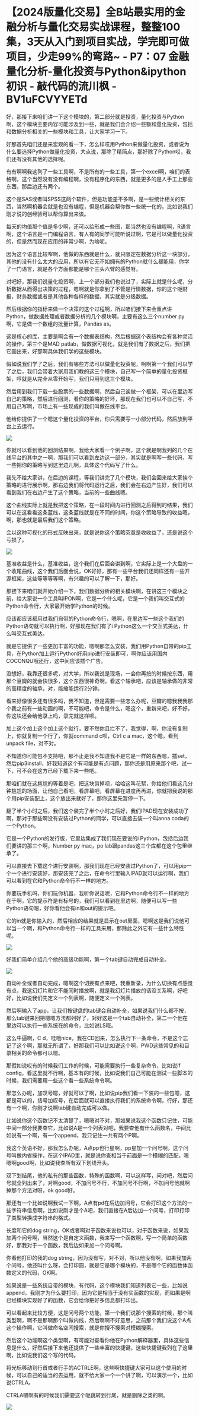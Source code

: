 # 【2024版量化交易】全B站最实用的金融分析与量化交易实战课程，整整100集，3天从入门到项目实战，学完即可做项目，少走99%的弯路~ - P7：07 金融量化分析-量化投资与Python&ipython初识 - 敲代码的流川枫 - BV1uFCVYYETd

好，那接下来咱们讲一下这个模块的，第二部分就是投资，量化投资与Python啊，这个模块主要内容可能涉及到一些，就是我们会介绍一些额和量化投资，包括和数据分析相关的一些模块和工具，让大家学习一下。

好那首先咱们还是来宏观的看一下，怎么样哎用Python来做量化投资，或者说为什么要选择Python做量化投资，大点说，那除了精简点，那好除了Python哎，我们还有没有其他的选择呢。

有有啊啊我这列了一些工具啊，不是所有的一些工具，第一个excel啊，咱们的表格啊，这个当然没有没有编程啊，没有程序化的东西，就是更多的是人手工上那些东西，那后边还有两个。

这个是SAS或者叫SPSS这两个软件，但是功能差不多啊，是一些统计相关的东西，当然啊机器会就是也没有编程，但是机器会帮你做一些统一化的，比如说我们刚才说的创经验可以帮你算出来诶。

每天的均值那个值是多少啊，还可以给形成一些图，那当然也没有编程啊，R语言啊，这个语言是一门编程语言，有人有的同学可能听说过啊，它是可以做量化投资的，但是然而现在应用的非常少啊，为啥呢。

因为这个语言比较窄啊，他做的东西就是什么，就只限定在数据分析这一块部分，其他的没有什么太大的应用，所以有它无不如拥有的Python就什么都能用，你学了一门语言，就是各个方面都能是哪个三头六臂的感觉呀。

对吧好，那我们说量化投资啊，上一个部分我们也说过了，实际上就是什么呢，分析数据从而得出决策的过程，嗯啊就是你拿到了不管是行情数据，你的这个呃财报，财务数据或者是其他各种各样的数据，其实就是分级数据。

然后根据你的指标来做一个决策的这个过程啊，所以咱们接下来会重点讲Python，做数据处理或者数据分析的几个模块啊，主要有这么三个number py啊，它是做一个数组的批量计算，Pandas as。

这是核心的库，主要是啊会有一个数据表结构，然后根据这个表结构会有各种灵活的操作，第三个是MAD patlab，做数据可视化，就是我们有了数据之后，我们把它画出来，好那啊具体我们学的这些模块。

假如说我们学了之后，我们有哪些方法可以做量化投资呢，啊啊第一个我们可以学了之后，我们会带着大家用我们教的这三个模块，自己写一个简单的量化投资框架，哼就是从完全从零开始写，我们只用到这三个模块。

然后用到我们下载一些股票的一些数据啊，然后自己诶做一个框架，可以在里边写自己的策略，然后进行回测，看你的策略的好坏，那现在我们也可以不自己写，不用自己写啊，市场上有一些现成的我们叫做在线平台。

他给你提供了一个嗯这个量化投资的平台，你只需要写一小部分代码，然后放到平台上去运行。

![](img/11357955903ba670af4a64fa11c3f6fd_1.png)

你就可以看到他的回测结果啊，我给大家看一个例子啊，这个就是啊我列的几个在线平台的其中之一啊，那我们可以看到左边这一部分，其实就是啊写一些代码，写一些把你的策略写到这里边儿啊，具体这个代码写了什么。

我先不给大家讲，在后边的课程，等我们讲完了几个模块，我们会回来给大家挨个策略的进行展示啊，那右边我们将代码运行之后，我们会在右边产生好，我们可以看到我们在右边产生了这个策略，当前的一些曲线嗯。

这个曲线实际上就是我把这个策略，在一段时间内进行回测之后得到的结果，我们可以在这看看这条蓝线，这条蓝线就是在不同的时间，你这个策略导致的收益嗯，啊，那也就是最后我们这个策略。

会以这种可视化的形式反映出来，就是说你这个策略究竟是收收益了，还是说这个亏损了。

![](img/11357955903ba670af4a64fa11c3f6fd_3.png)

基准收益是什么，基准收益，这个我们在后面会讲到啊，它实际上是一个大盘的一个收尾曲线，这个我们后面会说，OK好好，那有一些平台我们还同样还有一些开源框架，这些等等等等啊，有兴趣的可以了解一下，那好。

那接下来咱们就开始介绍一下，我们数据分析的相关模块啊，在讲这三个模块之前，给大家说一个工具叫IPON啊，它是一个什么呢，它是一个我们叫交互式的Python命令行，大家最开始学Python的时候。

应该都应该都用过我们自带的Python命令行，嗯啊，在里边写一些这个我们的Python语句就可以执行啊，好那现在我们有了i Python这么一个交互式美达，什么叫交互式美达。

就是它提供了一些更加丰富的功能，嗯啊那怎么安装，我们用Python自带的pip工具，在Python加上运行Python好用pip进行安装即可，啊你应该用国内COCONQU哦还行，这中间应该插个广告。

没想好，我靠还很多呢，对大学，所以我说是现场，一会你再按的时候按东西，用那个豆瓣的就会快很多，这个东西很神奇啊，看这个轴承吧，应该是轴承做的非常的高精度的轴承，对，能缩能运行2分钟。

看来好像很多还有很多吗，我不知道，但是需要一些怎么办呢，豆瓣的嗯我我我那个我之前有一些动画的啊，不可能吧，命令是什么，嗯这个，重新来吧，好不好，你这块还会给他录上吗，录完就这样呗。

加上这个加上这个加上这个就行，要不然你且拦不了，我觉得，啊，你没有复制上，你就复制一个行了，你就command c呗，Ctrl c a mac，这个嗯，看到unpack file，对不对。

不知道你可能包不支持吧，那不止是我不知道我不是它是一样的东西嗯，插set，然后pip3install，好我知道这个有可能是有点问题，那你还是用原来那个吧，试一下，可不会在这方已经下载下来一些吧。

那咱们就在这尴尬的等着是吧，把这块剪掉呗，哈哈这叫花絮，你给他们看这几分钟尴尬的场面，让他自己看吧，看屏幕吧，看屏幕在进度再再进，你就把我说的那个用pip安装配上，这个放出来就好了，那你这里先暂停一下。

翻了半个小时之后，我们这个装完了半个小时之后好，我们IPAD现在安装成功了啊，那对于那些啊没有安装过Python的同学，可以直接去装一个叫anna coda的一个Python。

它是一个Python的发行版，它里边集成了我们现在要说的i Python，包括后边我们要讲的那三个啊，Number py mac，po lab跟pandas这三个库都在这个包里继承了。

可以直接去下载这个进行安装啊，那我们现在已经安装过Python了，可以用pip一个一个进行安装好，那安装完了之后，在命令行里输入IPAD就可以运行啊，我们可以看到在它和Python命令行不一样的地方。

你要玩手机吗，你们玩你机器，我听你说话呢，它和Python命令行不一样的地方在于啊，它的提示符是有标号的，我们可以看到在里边啊，随便可以写一些Python语句嗯，好你看他会有in和out的提示吧。

它的in就是你输入的，然后相应的结果就是显示在out里面，嗯啊这是我们说他可以当一个啊，和Python命令行一样的工具来用，那除此之外它有一些什么特性呢。



![](img/11357955903ba670af4a64fa11c3f6fd_5.png)

好我们简单介绍几个他的高级功能啊，第一个tab键自动完成自动补全。

![](img/11357955903ba670af4a64fa11c3f6fd_7.png)

自动补全或者自动完成，嗯啊这个切换有点来吧，我重新录，为什么切换有点感觉有点，我这幻灯片和它不能同时播放啊，就是我幻灯片播放的话没关系啊，好吧好，比如说我们先定义一个列表啊，随便定义一个列表。

然后啊输入了app，让我们按键盘的tab键会自动补全，如果说我们什么都不按，那么tab键来回把嗯嗯方法都列好了，对好这是一个tab自动补全，第二一个他在里边可以执行一些系统在的命令，比如说LS哦。

这么牛逼啊，C d，哇哦nice，我在CD回来，怎么执行下一条命令，不是这个忘记了这个啊，那就无所谓了，好那我们可以比如说这个啊，PWD这些常见的和目录相关的命令都可以嗯。

那假如说哎有的时候我们工作的时候，可能需要执行一些复杂命令，比如说if config，看这里就不行啊，基本有的时候，比如说我们自己可能在测试一些脚本的时候，我们需要用一些这个看一些系统命令啊。

那怎么办呢，加叹号嗯，好就可以了啊，比如说pip我们看一下装的一些包嗯，这都是可以的，括号加叹号，在后面就可以直接执行我们的系统命令啊，行好，那还有一个啊，你刚才说啊tab键自动完成可以做。

比如说你这个函数记不太清楚了，嗯嗯对不对，那如果说我这个函数只记住，可能中间一部分我要查它，比如说A是一个列表对吧，我要查他有什么函数名，中间比如说有一个啊，有一个append，我只记住一共有两个P啊。

我这个英语不好，那我怎么办呢，A点pp也行星啊，pp星加一个问号啊，这个问号叫做内省操作，在这个IPAD里，就是说你查相当于前面是一个模糊的匹配，嗯嗯啊good啊，比如说我查所有双下划线开头。

双下划结尾，他的私有的那些函数，特殊的函数啊，可以这样写，问对吧，然后问号就全列出来了，对啊good，不加问号不行，不加问号不行啊，不加问号他就啊掉那个方法对呀，ok good好。

那还有一个比如说啊我试一下啊，A点有pd在后边加问号，它会打印这个方法的一些字符串信息啊，比如说刚才是个A吧，我们直接在A后边加一个问号，打印打印了类型转换成字符串的格式。

长度和它的dog string，OK或者啊对于函数来说也可以，对于函数来说，如果我加两个问号啊，当然这个是自定义函数，我来写一个函数啊，写一个简单的函数好，那我对于一个函数，我后边如果加一个问号啊。

你看他打印的我的dog string，因为没有写，对不对，所以他没有啊，如果我加两个问号，他还叫什么呀，会打印圆，就是它是哪个模块的，不是哪个它的函数体函数定义的代码，OK啊。

如果说是一些系统自带的模块，有代码，这个模块我们知道列表它一些，比如说append，我刚才为什么要打印，因为它是相当于没有实函数的实现，而如果是啊已经模块实现好了的函数，它会给你把好多信息都打印出。

可以看起来比较方便，这是问号两个功能，第一个我们说那个搜索的时候，那个叫类型啊，啊不是那啊那个叫做内线，然后啊啊不好意思，之前那个我们说这个A点这个操作啊，它叫做命名空间搜索，就是你搜不搜索对模糊搜索。

然后这个功能啊这个类型啊，有可能对查看你他在Python解释器里，具体这些信息是什么，好然后接下来他还提供了一些丰富的快捷键，这些快捷键我列在了这里啊，比如说我们这个写的代码。

将光标移动到行首或者行手的ACTRLE啊，这些啊快捷键大家可以这个使用的时候，可以自己的适当的去运用，就不给大家一个一个讲了啊，可以演示一个，比如说CTRLA。

CTRLA嗯啊有的时候我们需要这个呃跳转到行尾，就是删除之类的啊。

![](img/11357955903ba670af4a64fa11c3f6fd_9.png)